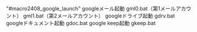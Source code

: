"#macro2408_google_launch" 
googleメール起動 gml0.bat（第1メールアカウント） gml1.bat（第2メールアカウント）
googleドライブ起動 gdrv.bat
googleドキュメント起動 gdoc.bat
google keep起動 gkeep.bat